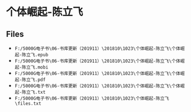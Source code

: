 # 个体崛起-陈立飞

## Files

- `F:/5000G电子书\06-书库更新（201911）\201810\1023\个体崛起-陈立飞\个体崛起-陈立飞.epub`
- `F:/5000G电子书\06-书库更新（201911）\201810\1023\个体崛起-陈立飞\个体崛起-陈立飞.mobi`
- `F:/5000G电子书\06-书库更新（201911）\201810\1023\个体崛起-陈立飞\个体崛起-陈立飞.pdf`
- `F:/5000G电子书\06-书库更新（201911）\201810\1023\个体崛起-陈立飞\个体崛起-陈立飞.txt`
- `F:/5000G电子书\06-书库更新（201911）\201810\1023\个体崛起-陈立飞\files.txt`
